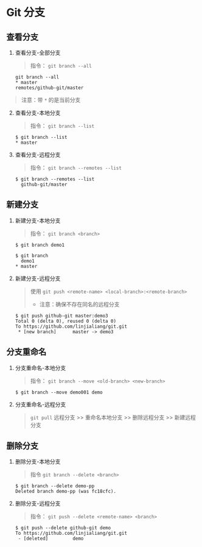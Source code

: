 # Git 分支

## 查看分支

1.  查看分支-全部分支
    > 指令： `git branch --all`

    ```shell
    git branch --all
    * master
    remotes/github-git/master
    ```

> 注意：带 `*` 的是当前分支

2.  查看分支-本地分支
    > 指令： `git branch --list`

    ```shell
    $ git branch --list
    * master
    ```

3.  查看分支-远程分支
    > 指令： `git branch --remotes --list`

    ```shell
    $ git branch --remotes --list
      github-git/master
    ```

## 新建分支

1.  新建分支-本地分支
    > 指令： `git branch <branch>`

    ```shell
    $ git branch demo1
    ```

    ```shell
    $ git branch
      demo1
    * master
    ```

2.  新建分支-远程分支
    > 使用 `git push <remote-name> <local-branch>:<remote-branch>`
    >
    > -   注意：确保不存在同名的远程分支

    ```shell
    $ git push github-git master:demo3
    Total 0 (delta 0), reused 0 (delta 0)
    To https://github.com/linjialiang/git.git
     * [new branch]      master -> demo3
    ```

## 分支重命名

1.  分支重命名-本地分支
    > 指令： `git branch --move <old-branch> <new-branch>`

    ```shell
    $ git branch --move demo001 demo
    ```

2.  分支重命名-远程分支
    > `git pull` 远程分支 >> 重命名本地分支 >> 删除远程分支 >> 新建远程分支

## 删除分支

1.  删除分支-本地分支
    > 指令 `git branch --delete <branch>`

    ```shell
    $ git branch --delete demo-pp
    Deleted branch demo-pp (was fc18cfc).
    ```

2.  删除分支-远程分支
    > 指令： `git push --delete <remote-name> <branch>`

    ```shell
    $ git push --delete github-git demo
    To https://github.com/linjialiang/git.git
     - [deleted]         demo
    ```
